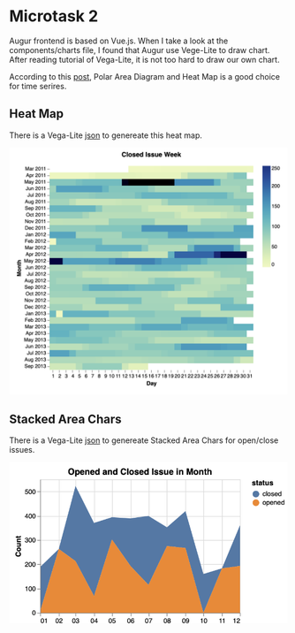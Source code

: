  # Microtask 2 

Augur frontend is based on Vue.js. When I take a look at the components/charts file, I found that Augur use Vege-Lite to draw chart. After reading tutorial of Vega-Lite, it is not too hard to draw our own chart. 

According to this [post](https://blog.socialcops.com/academy/resources/visualizing-time-series-data/), Polar Area Diagram and Heat Map is a good choice for time serires. 


## Heat Map 

There is a Vega-Lite [json](https://gist.github.com/bing0n3/73f508b1a4cc2c165413b3a8b9549fd8) to genereate this heat map.

![heatmap](./heatmap.png)


## Stacked Area Chars

There is a Vega-Lite [json]() to genereate Stacked Area Chars for open/close issues.

![stack](./stack.png)